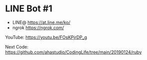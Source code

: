 # LINE Bot #1

- LINE@ <https://at.line.me/ko/>
- ngrok <https://ngrok.com/>

YouTube: <https://youtu.be/FOsKPjrDP_g>

Next Code: <https://github.com/ahastudio/CodingLife/tree/main/20190124/ruby>
